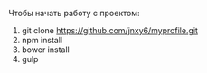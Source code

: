 
Чтобы начать работу с проектом:

1. git clone https://github.com/jnxy6/myprofile.git
2. npm install
3. bower install
4. gulp 